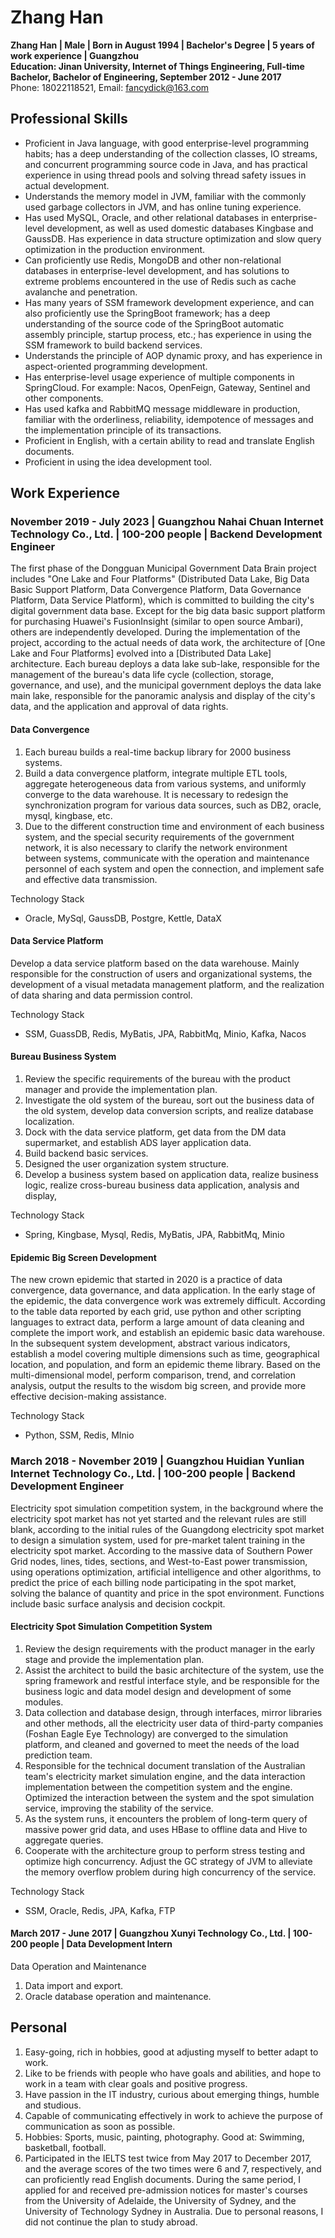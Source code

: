 # Zhang Han

**Zhang Han | Male | Born in August 1994 | Bachelor's Degree | 5 years of work experience | Guangzhou**  
**Education: Jinan University, Internet of Things Engineering, Full-time Bachelor, Bachelor of Engineering, September 2012 - June 2017**  
Phone: 18022118521, Email: [fancydick@163.com](fancydick@163.com)  

## Professional Skills  

- Proficient in Java language, with good enterprise-level programming habits; has a deep understanding of the collection classes, IO streams, and concurrent programming source code in Java, and has practical experience in using thread pools and solving thread safety issues in actual development.
- Understands the memory model in JVM, familiar with the commonly used garbage collectors in JVM, and has online tuning experience.
- Has used MySQL, Oracle, and other relational databases in enterprise-level development, as well as used domestic databases Kingbase and GaussDB. Has experience in data structure optimization and slow query optimization in the production environment.
- Can proficiently use Redis, MongoDB and other non-relational databases in enterprise-level development, and has solutions to extreme problems encountered in the use of Redis such as cache avalanche and penetration.
- Has many years of SSM framework development experience, and can also proficiently use the SpringBoot framework; has a deep understanding of the source code of the SpringBoot automatic assembly principle, startup process, etc.; has experience in using the SSM framework to build backend services.
- Understands the principle of AOP dynamic proxy, and has experience in aspect-oriented programming development.
- Has enterprise-level usage experience of multiple components in SpringCloud. For example: Nacos, OpenFeign, Gateway, Sentinel and other components.
- Has used kafka and RabbitMQ message middleware in production, familiar with the orderliness, reliability, idempotence of messages and the implementation principle of its transactions.
- Proficient in English, with a certain ability to read and translate English documents.
- Proficient in using the idea development tool.

## Work Experience

### November 2019 - July 2023 | Guangzhou Nahai Chuan Internet Technology Co., Ltd. | 100-200 people | Backend Development Engineer

The first phase of the Dongguan Municipal Government Data Brain project includes "One Lake and Four Platforms" (Distributed Data Lake, Big Data Basic Support Platform, Data Convergence Platform, Data Governance Platform, Data Service Platform), which is committed to building the city's digital government data base. Except for the big data basic support platform for purchasing Huawei's FusionInsight (similar to open source Ambari), others are independently developed.
During the implementation of the project, according to the actual needs of data work, the architecture of [One Lake and Four Platforms] evolved into a [Distributed Data Lake] architecture. Each bureau deploys a data lake sub-lake, responsible for the management of the bureau's data life cycle (collection, storage, governance, and use), and the municipal government deploys the data lake main lake, responsible for the panoramic analysis and display of the city's data, and the application and approval of data rights.

#### Data Convergence

1. Each bureau builds a real-time backup library for 2000 business systems.
2. Build a data convergence platform, integrate multiple ETL tools, aggregate heterogeneous data from various systems, and uniformly converge to the data warehouse. It is necessary to redesign the synchronization program for various data sources, such as DB2, oracle, mysql, kingbase, etc.
3. Due to the different construction time and environment of each business system, and the special security requirements of the government network, it is also necessary to clarify the network environment between systems, communicate with the operation and maintenance personnel of each system and open the connection, and implement safe and effective data transmission.

Technology Stack
- Oracle, MySql, GaussDB, Postgre, Kettle, DataX

#### Data Service Platform

Develop a data service platform based on the data warehouse. Mainly responsible for the construction of users and organizational systems, the development of a visual metadata management platform, and the realization of data sharing and data permission control.

Technology Stack
- SSM, GuassDB, Redis, MyBatis, JPA, RabbitMq, Minio, Kafka, Nacos

#### Bureau Business System

1. Review the specific requirements of the bureau with the product manager and provide the implementation plan.
2. Investigate the old system of the bureau, sort out the business data of the old system, develop data conversion scripts, and realize database localization.
3. Dock with the data service platform, get data from the DM data supermarket, and establish ADS layer application data.
4. Build backend basic services.
5. Designed the user organization system structure.
6. Develop a business system based on application data, realize business logic, realize cross-bureau business data application, analysis and display,

Technology Stack
- Spring, Kingbase, Mysql, Redis, MyBatis, JPA, RabbitMq, Minio

#### Epidemic Big Screen Development

The new crown epidemic that started in 2020 is a practice of data convergence, data governance, and data application. In the early stage of the epidemic, the data convergence work was extremely difficult. According to the table data reported by each grid, use python and other scripting languages to extract data, perform a large amount of data cleaning and complete the import work, and establish an epidemic basic data warehouse. In the subsequent system development, abstract various indicators, establish a model covering multiple dimensions such as time, geographical location, and population, and form an epidemic theme library. Based on the multi-dimensional model, perform comparison, trend, and correlation analysis, output the results to the wisdom big screen, and provide more effective decision-making assistance.

Technology Stack
- Python, SSM, Redis, MInio

### March 2018 - November 2019 | Guangzhou Huidian Yunlian Internet Technology Co., Ltd. | 100-200 people | Backend Development Engineer

Electricity spot simulation competition system, in the background where the electricity spot market has not yet started and the relevant rules are still blank, according to the initial rules of the Guangdong electricity spot market to design a simulation system, used for pre-market talent training in the electricity spot market.
According to the massive data of Southern Power Grid nodes, lines, tides, sections, and West-to-East power transmission, using operations optimization, artificial intelligence and other algorithms, to predict the price of each billing node participating in the spot market, solving the balance of quantity and price in the spot environment. Functions include basic surface analysis and decision cockpit.

#### Electricity Spot Simulation Competition System

1. Review the design requirements with the product manager in the early stage and provide the implementation plan.
2. Assist the architect to build the basic architecture of the system, use the spring framework and restful interface style, and be responsible for the business logic and data model design and development of some modules.
3. Data collection and database design, through interfaces, mirror libraries and other methods, all the electricity user data of third-party companies (Foshan Eagle Eye Technology) are converged to the simulation platform, and cleaned and governed to meet the needs of the load prediction team.
4. Responsible for the technical document translation of the Australian team's electricity market simulation engine, and the data interaction implementation between the competition system and the engine. Optimized the interaction between the system and the spot simulation service, improving the stability of the service.
5. As the system runs, it encounters the problem of long-term query of massive power grid data, and uses HBase to offline data and Hive to aggregate queries.
1. Cooperate with the architecture group to perform stress testing and optimize high concurrency. Adjust the GC strategy of JVM to alleviate the memory overflow problem during high concurrency of the service.

Technology Stack
- SSM, Oracle, Redis, JPA, Kafka, FTP

#### March 2017 - June 2017 | Guangzhou Xunyi Technology Co., Ltd. | 100-200 people | Data Development Intern

Data Operation and Maintenance

1. Data import and export.
2. Oracle database operation and maintenance.

## Personal

1. Easy-going, rich in hobbies, good at adjusting myself to better adapt to work.
1. Like to be friends with people who have goals and abilities, and hope to work in a team with clear goals and positive progress.
1. Have passion in the IT industry, curious about emerging things, humble and studious.
1. Capable of communicating effectively in work to achieve the purpose of communication as soon as possible.
1. Hobbies: Sports, music, painting, photography.
Good at: Swimming, basketball, football.
1. Participated in the IELTS test twice from May 2017 to December 2017, and the average scores of the two times were 6 and 7, respectively, and can proficiently read English documents. During the same period, I applied for and received pre-admission notices for master's courses from the University of Adelaide, the University of Sydney, and the University of Technology Sydney in Australia. Due to personal reasons, I did not continue the plan to study abroad.
